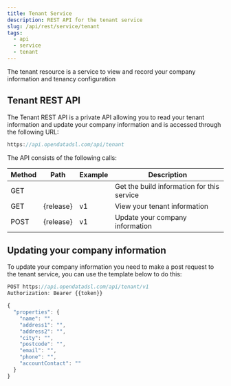 ```yaml
---
title: Tenant Service
description: REST API for the tenant service
slug: /api/rest/service/tenant
tags:
  - api
  - service
  - tenant
---
```

The tenant resource is a service to view and record your company information and tenancy configuration

## Tenant REST API

The Tenant REST API is a private API allowing you to read your tenant information and update your company information and is accessed through the following URL:
```js
https://api.opendatadsl.com/api/tenant
```
The API consists of the following calls:

|**Method**|**Path**|**Example**|**Description**|
|-|-|-|-|
|GET|||Get the build information for this service|
|GET|{release}|v1|View your tenant information|
|POST|{release}|v1|Update your company information|

## Updating your company information

To update your company information you need to make a post request to the tenant service, you can use the template below to do this:
```js
POST https://api.opendatadsl.com/api/tenant/v1
Authorization: Bearer {{token}}

{
  "properties": {
    "name": "",
    "address1": "",
    "address2": "",
    "city": "",
    "postcode": "",
    "email": "",
    "phone": "",
    "accountContact": ""
  }
}
```
